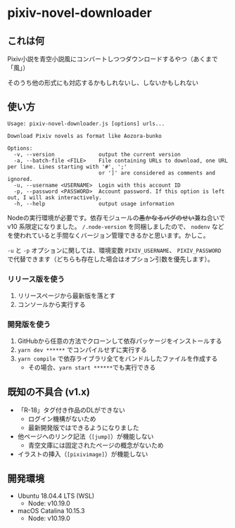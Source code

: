 # pixiv-novel-downloader

## これは何

Pixiv小説を青空小説風にコンバートしつつダウンロードするやつ（あくまで「風」）

そのうち他の形式にも対応するかもしれないし、しないかもしれない

## 使い方

```shell
Usage: pixiv-novel-downloader.js [options] urls...

Download Pixiv novels as format like Aozora-bunko

Options:
  -v, --version              output the current version
  -a, --batch-file <FILE>    File containing URLs to download, one URL per line. Lines starting with '#', ';'
                             or ']' are considered as comments and ignored.
  -u, --username <USERNAME>  Login with this account ID
  -p, --password <PASSWORD>  Account password. If this option is left out, I will ask interactively.
  -h, --help                 output usage information
```

Nodeの実行環境が必要です。依存モジュールの<s>愚かなるバグのせい</s>兼ね合いで v10 系限定になりました。
`/.node-version` を同梱しましたので、 `nodenv` などを使われていると手間なくバージョン管理できるかと思います。かしこ。

`-u` と `-p` オプションに関しては、環境変数 `PIXIV_USERNAME`、 `PIXIV_PASSWORD` で代替できます（どちらも存在した場合はオプション引数を優先します）。

### リリース版を使う

1. リリースページから最新版を落とす
1. コンソールから実行する

### 開発版を使う

1. GitHubから任意の方法でクローンして依存パッケージをインストールする
1. `yarn dev ******` でコンパイルせずに実行する
1. `yarn compile` で依存ライブラリ全てをバンドルしたファイルを作成する
	- その場合、`yarn start ******`でも実行できる

## 既知の不具合 (v1.x)

- 「R-18」タグ付き作品のDLができない
	- ログイン機構がないため
    - 最新開発版ではできるようになりました
- 他ページへのリンク記法（`[jump]`）が機能しない
	- 青空文庫には固定されたページの概念がないため
- イラストの挿入（`[pixivimage]`）が機能しない

## 開発環境

- Ubuntu 18.04.4 LTS (WSL)
  - Node: v10.19.0
- macOS Catalina 10.15.3
  - Node: v10.19.0
